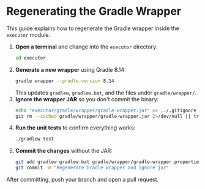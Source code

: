 # Regenerating the Gradle Wrapper

This guide explains how to regenerate the Gradle wrapper inside the `executor` module.

1. **Open a terminal** and change into the `executor` directory:
   ```bash
   cd executor
   ```
2. **Generate a new wrapper** using Gradle 8.14:
   ```bash
   gradle wrapper --gradle-version 8.14
   ```
   This updates `gradlew`, `gradlew.bat`, and the files under `gradle/wrapper/`.
3. **Ignore the wrapper JAR** so you don't commit the binary:
   ```bash
   echo "executor/gradle/wrapper/gradle-wrapper.jar" >> ../.gitignore
   git rm --cached gradle/wrapper/gradle-wrapper.jar 2>/dev/null || true
   ```
4. **Run the unit tests** to confirm everything works:
   ```bash
   ./gradlew test
   ```
5. **Commit the changes** without the JAR:
   ```bash
   git add gradlew gradlew.bat gradle/wrapper/gradle-wrapper.properties ../.gitignore
   git commit -m "Regenerate Gradle wrapper and ignore jar"
   ```

After committing, push your branch and open a pull request.
